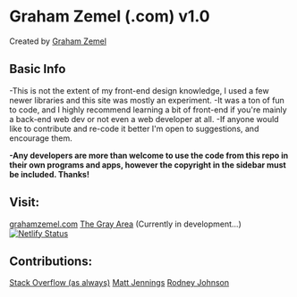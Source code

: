 # Graham Zemel (.com) v1.0
Created by [Graham Zemel](https://github.com/gzemel/)

## Basic Info
-This is not the extent of my front-end design knowledge, I used a few newer libraries and this site was mostly an experiment.
-It was a ton of fun to code, and I highly recommend learning a bit of front-end if you're mainly a back-end web dev or not even a web developer at all.
-If anyone would like to contribute and re-code it better I'm open to suggestions, and encourage them. 

**-Any developers are more than welcome to use the code from this repo in their own programs and apps, however the copyright in the sidebar must be included. Thanks!**

## Visit:
[grahamzemel.com](https://grahamzemel.com/)
[The Gray Area](https://grayarea.grahamzemel.com/) (Currently in development...)  
[![Netlify Status](https://api.netlify.com/api/v1/badges/b2705fa1-e58c-480d-9103-a96a7e63d5b5/deploy-status)](https://app.netlify.com/sites/grahamzemel/deploys)
## Contributions: 
[Stack Overflow (as always)](https://stackoverflow.com/)
[Matt Jennings](https://github.com/mattjennings/sveltekit-blog-template)
[Rodney Johnson](https://github.com/rodneylab/svelte-social-icons)